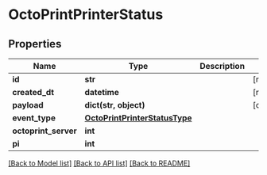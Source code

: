 # OctoPrintPrinterStatus


## Properties
Name | Type | Description | Notes
------------ | ------------- | ------------- | -------------
**id** | **str** |  | [readonly] 
**created_dt** | **datetime** |  | [readonly] 
**payload** | **dict(str, object)** |  | [optional] 
**event_type** | [**OctoPrintPrinterStatusType**](OctoPrintPrinterStatusType.md) |  | 
**octoprint_server** | **int** |  | 
**pi** | **int** |  | 

[[Back to Model list]](../README.md#documentation-for-models) [[Back to API list]](../README.md#documentation-for-api-endpoints) [[Back to README]](../README.md)


